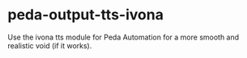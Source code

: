 peda-output-tts-ivona
=====================

Use the ivona tts module for Peda Automation for a more smooth and realistic void (if it works).
